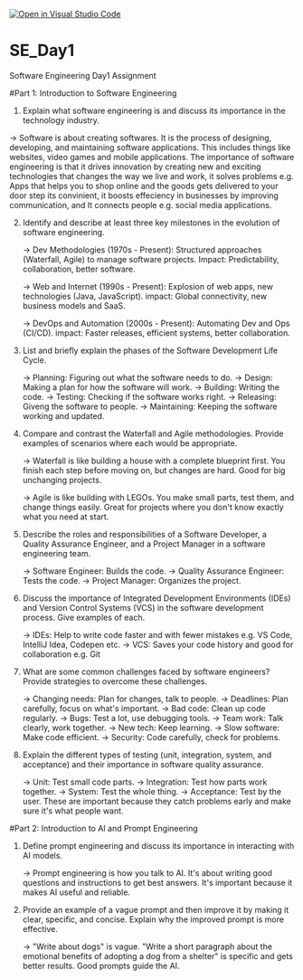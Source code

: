 [![Open in Visual Studio Code](https://classroom.github.com/assets/open-in-vscode-2e0aaae1b6195c2367325f4f02e2d04e9abb55f0b24a779b69b11b9e10269abc.svg)](https://classroom.github.com/online_ide?assignment_repo_id=18297213&assignment_repo_type=AssignmentRepo)
# SE_Day1
Software Engineering Day1 Assignment

#Part 1: Introduction to Software Engineering

1. Explain what software engineering is and discuss its importance in the technology industry.

  -> Software is about creating softwares. It is the process of designing, developing, and maintaining software applications.
     This includes things like websites, video games and mobile applications. The importance of software engineering is that it
     drives innovation by creating new and exciting technologies that changes the way we live and work, it solves problems e.g.
     Apps that helps you to shop online and the goods gets delivered to your door step its convinient, it boosts effeciency in 
     businesses by improving communication, and It connects people e.g. social media applications.


2. Identify and describe at least three key milestones in the evolution of software engineering.

   -> Dev Methodologies (1970s - Present):
      Structured approaches (Waterfall, Agile) to manage software projects.
      Impact: Predictability, collaboration, better software.

   -> Web and Internet (1990s - Present):
      Explosion of web apps, new technologies (Java, JavaScript).
      impact: Global connectivity, new business models and SaaS.

   -> DevOps and Automation (2000s - Present):
      Automating Dev and Ops (CI/CD).
      impact: Faster releases, efficient systems, better collaboration.


3. List and briefly explain the phases of the Software Development Life Cycle.

   -> Planning: Figuring out what the software needs to do.
   -> Design: Making a plan for how the software will work.
   -> Building: Writing the code.
   -> Testing: Checking if the software works right.
   -> Releasing: Giveng the software to people.
   -> Maintaining: Keeping the software working and updated.


4. Compare and contrast the Waterfall and Agile methodologies. Provide examples of scenarios where each would be appropriate.

   -> Waterfall is like building a house with a complete blueprint first. You finish each step before moving on, but changes are
      hard. Good for big unchanging projects.

   -> Agile is like building with LEGOs. You make small parts, test them, and change things easily. Great for projects where you
      don't know exactly what you need at start.


5. Describe the roles and responsibilities of a Software Developer, a Quality Assurance Engineer, and a Project Manager in a software engineering team.

   -> Software Engineer: Builds the code.
   -> Quality Assurance Engineer: Tests the code.
   -> Project Manager: Organizes the project.


6. Discuss the importance of Integrated Development Environments (IDEs) and Version Control Systems (VCS) in the software development process. Give examples of each.

   -> IDEs: Help to write code faster and with fewer mistakes e.g. VS Code, IntelliJ Idea, Codepen etc.
   -> VCS: Saves your code history and good for collaboration e.g. Git


7. What are some common challenges faced by software engineers? Provide strategies to overcome these challenges.

   -> Changing needs: Plan for changes, talk to people.
   -> Deadlines: Plan carefully, focus on what's important.
   -> Bad code: Clean up code regularly.
   -> Bugs: Test a lot, use debugging tools.
   -> Team work: Talk clearly, work together.
   -> New tech: Keep learning.
   -> Slow software: Make code efficient.
   -> Security: Code carefully, check for problems.


8. Explain the different types of testing (unit, integration, system, and acceptance) and their importance in software quality assurance.

   -> Unit: Test small code parts.
   -> Integration: Test how parts work together.
   -> System: Test the whole thing.
   -> Acceptance: Test by the user.
   These are important because they catch problems early and make sure it's what people want.


#Part 2: Introduction to AI and Prompt Engineering


1. Define prompt engineering and discuss its importance in interacting with AI models.

   -> Prompt engineering is how you talk to AI. It's about writing good questions and instructions to get best answers.
      It's important because it makes AI useful and reliable.


2. Provide an example of a vague prompt and then improve it by making it clear, specific, and concise. Explain why the improved prompt is more effective.

   -> "Write about dogs" is vague. "Write a short paragraph about the emotional benefits of adopting a dog from a shelter" is specific and gets better
       results. Good prompts guide the AI.

